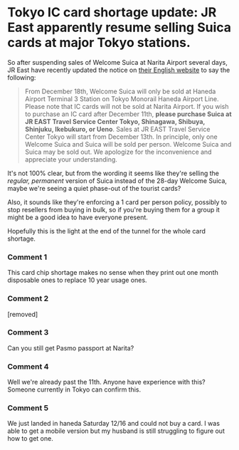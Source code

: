 # Tokyo IC card shortage update: JR East apparently resume selling Suica cards at major Tokyo stations.

So after suspending sales of Welcome Suica at Narita Airport several days, JR East have recently updated the notice on [their English website](https://www.jreast.co.jp/multi/en/) to say the following:

>From December 18th, Welcome Suica will only be sold at Haneda Airport Terminal 3 Station on Tokyo Monorail Haneda Airport Line.
Please note that IC cards will not be sold at Narita Airport.
If you wish to purchase an IC card after December 11th, **please purchase Suica at JR EAST Travel Service Center Tokyo, Shinagawa, Shibuya, Shinjuku, Ikebukuro, or Ueno**.
Sales at JR EAST Travel Service Center Tokyo will start from December 13th.
In principle, only one Welcome Suica and Suica will be sold per person.
Welcome Suica and Suica may be sold out.
We apologize for the inconvenience and appreciate your understanding.

It's not 100% clear, but from the wording it seems like they're selling the *regular, permanent* version of Suica instead of the 28-day Welcome Suica, maybe we're seeing a quiet phase-out of the tourist cards?

Also, it sounds like they're enforcing a 1 card per person policy, possibly to stop resellers from buying in bulk, so if you're buying them for a group it might be a good idea to have everyone present.

Hopefully this is the light at the end of the tunnel for the whole card shortage.

### Comment 1

This card chip shortage makes no sense when they print out one month disposable ones to replace 10 year usage ones.

### Comment 2

[removed]

### Comment 3

Can you still get Pasmo passport at Narita?

### Comment 4

Well we're already past the 11th. Anyone have experience with this? Someone currently in Tokyo can confirm this.

### Comment 5

We just landed in haneda Saturday 12/16 and could not buy a card. I was able to get a mobile version but my husband is still struggling to figure out how to get one.

